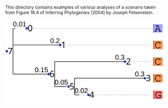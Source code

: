 This directory contains examples of various analyses of
a scenario taken from Figure 16.4 of Inferring Phylogenies (2004)
by Joseph Felsenstein.

![alt text](out.svg)

